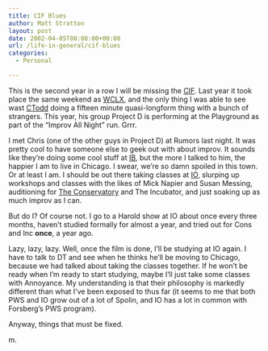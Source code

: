 ```yaml
---
title: CIF Blues
author: Matt Stratton
layout: post
date: 2002-04-05T08:08:00+00:00
url: /life-in-general/cif-blues
categories:
  - Personal

---
```

This is the second year in a row I will be missing the [CIF][1]. Last year it took place the same weekend as [WCLX][2], and the only thing I was able to see wast [CTodd][3] doing a fifteen minute quasi-longform thing with a bunch of strangers. This year, his group Project D is performing at the Playground as part of the &#8220;Improv All Night&#8221; run. Grrr.

I met Chris (one of the other guys in Project D) at Rumors last night. It was pretty cool to have someone else to geek out with about improv. It sounds like they&#8217;re doing some cool stuff at [IB][4], but the more I talked to him, the happier I am to live in Chicago. I swear, we&#8217;re so damn spoiled in this town. Or at least I am. I should be out there taking classes at [IO][5], slurping up workshops and classes with the likes of Mick Napier and Susan Messing, auditioning for [The Conservatory][6] and The Incubator, and just soaking up as much improv as I can.

But do I? Of course not. I go to a Harold show at IO about once every three months, haven&#8217;t studied formally for almost a year, and tried out for Cons and Inc **once**, a year ago.

Lazy, lazy, lazy. Well, once the film is done, I&#8217;ll be studying at IO again. I have to talk to DT and see when he thinks he&#8217;ll be moving to Chicago, because we had talked about taking the classes together. If he won&#8217;t be ready when I&#8217;m ready to start studying, maybe I&#8217;ll just take some classes with Annoyance. My understanding is that their philosophy is markedly different than what I&#8217;ve been exposed to thus far (it seems to me that both PWS and IO grow out of a lot of Spolin, and IO has a lot in common with Forsberg&#8217;s PWS program).

Anyway, things that must be fixed.

m.

 [1]: http://www.cif.com
 [2]: http://www.chicagoswingmusicfestival.org/wclx/
 [3]: http://www.ctodd.com
 [4]: http://www.improvboston.com
 [5]: http://www.improvolympic.com
 [6]: http://www.secondcity.com/04_01.asp?pid=04_01_01#conserv